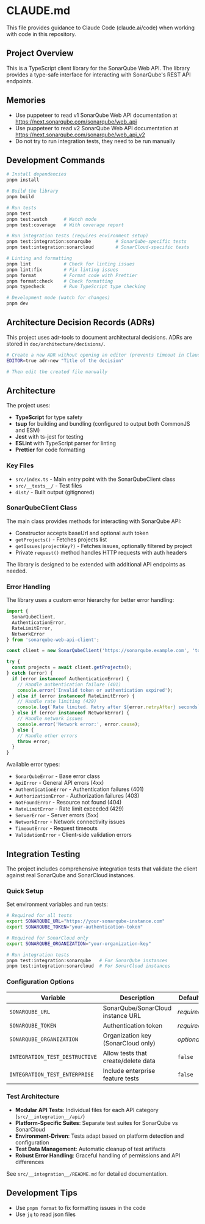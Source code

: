 # CLAUDE.md

This file provides guidance to Claude Code (claude.ai/code) when working with code in this repository.

## Project Overview

This is a TypeScript client library for the SonarQube Web API. The library provides a type-safe interface for interacting with SonarQube's REST API endpoints.

## Memories

- Use puppeteer to read v1 SonarQube Web API documentation at https://next.sonarqube.com/sonarqube/web_api
- Use puppeteer to read v2 SonarQube Web API documentation at https://next.sonarqube.com/sonarqube/web_api_v2
- Do not try to run integration tests, they need to be run manually

## Development Commands

```bash
# Install dependencies
pnpm install

# Build the library
pnpm build

# Run tests
pnpm test
pnpm test:watch      # Watch mode
pnpm test:coverage   # With coverage report

# Run integration tests (requires environment setup)
pnpm test:integration:sonarqube         # SonarQube-specific tests
pnpm test:integration:sonarcloud        # SonarCloud-specific tests

# Linting and formatting
pnpm lint            # Check for linting issues
pnpm lint:fix        # Fix linting issues
pnpm format          # Format code with Prettier
pnpm format:check    # Check formatting
pnpm typecheck       # Run TypeScript type checking

# Development mode (watch for changes)
pnpm dev
```

## Architecture Decision Records (ADRs)

This project uses adr-tools to document architectural decisions. ADRs are stored in `doc/architecture/decisions/`.

```bash
# Create a new ADR without opening an editor (prevents timeout in Claude Code)
EDITOR=true adr-new "Title of the decision"

# Then edit the created file manually
```

## Architecture

The project uses:
- **TypeScript** for type safety
- **tsup** for building and bundling (configured to output both CommonJS and ESM)
- **Jest** with ts-jest for testing
- **ESLint** with TypeScript parser for linting
- **Prettier** for code formatting

### Key Files
- `src/index.ts` - Main entry point with the SonarQubeClient class
- `src/__tests__/` - Test files
- `dist/` - Built output (gitignored)

### SonarQubeClient Class
The main class provides methods for interacting with SonarQube API:
- Constructor accepts baseUrl and optional auth token
- `getProjects()` - Fetches projects list
- `getIssues(projectKey?)` - Fetches issues, optionally filtered by project
- Private `request()` method handles HTTP requests with auth headers

The library is designed to be extended with additional API endpoints as needed.

### Error Handling

The library uses a custom error hierarchy for better error handling:

```typescript
import { 
  SonarQubeClient, 
  AuthenticationError, 
  RateLimitError,
  NetworkError 
} from 'sonarqube-web-api-client';

const client = new SonarQubeClient('https://sonarqube.example.com', 'token');

try {
  const projects = await client.getProjects();
} catch (error) {
  if (error instanceof AuthenticationError) {
    // Handle authentication failure (401)
    console.error('Invalid token or authentication expired');
  } else if (error instanceof RateLimitError) {
    // Handle rate limiting (429)
    console.log(`Rate limited. Retry after ${error.retryAfter} seconds`);
  } else if (error instanceof NetworkError) {
    // Handle network issues
    console.error('Network error:', error.cause);
  } else {
    // Handle other errors
    throw error;
  }
}
```

Available error types:
- `SonarQubeError` - Base error class
- `ApiError` - General API errors (4xx)
- `AuthenticationError` - Authentication failures (401)
- `AuthorizationError` - Authorization failures (403)
- `NotFoundError` - Resource not found (404)
- `RateLimitError` - Rate limit exceeded (429)
- `ServerError` - Server errors (5xx)
- `NetworkError` - Network connectivity issues
- `TimeoutError` - Request timeouts
- `ValidationError` - Client-side validation errors

## Integration Testing

The project includes comprehensive integration tests that validate the client against real SonarQube and SonarCloud instances.

### Quick Setup

Set environment variables and run tests:

```bash
# Required for all tests
export SONARQUBE_URL="https://your-sonarqube-instance.com"
export SONARQUBE_TOKEN="your-authentication-token"

# Required for SonarCloud only
export SONARQUBE_ORGANIZATION="your-organization-key"

# Run integration tests
pnpm test:integration:sonarqube   # For SonarQube instances
pnpm test:integration:sonarcloud  # For SonarCloud instances
```

### Configuration Options

| Variable | Description | Default |
|----------|-------------|---------|
| `SONARQUBE_URL` | SonarQube/SonarCloud instance URL | *required* |
| `SONARQUBE_TOKEN` | Authentication token | *required* |
| `SONARQUBE_ORGANIZATION` | Organization key (SonarCloud only) | *optional* |
| `INTEGRATION_TEST_DESTRUCTIVE` | Allow tests that create/delete data | `false` |
| `INTEGRATION_TEST_ENTERPRISE` | Include enterprise feature tests | `false` |

### Test Architecture

- **Modular API Tests**: Individual files for each API category (`src/__integration__/api/`)
- **Platform-Specific Suites**: Separate test suites for SonarQube vs SonarCloud
- **Environment-Driven**: Tests adapt based on platform detection and configuration
- **Test Data Management**: Automatic cleanup of test artifacts
- **Robust Error Handling**: Graceful handling of permissions and API differences

See `src/__integration__/README.md` for detailed documentation.

## Development Tips

- Use `pnpm format` to fix formatting issues in the code
- Use `jq` to read json files
```